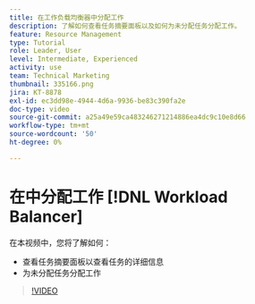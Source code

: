 ```yaml
---
title: 在工作负载均衡器中分配工作
description: 了解如何查看任务摘要面板以及如何为未分配任务分配工作。
feature: Resource Management
type: Tutorial
role: Leader, User
level: Intermediate, Experienced
activity: use
team: Technical Marketing
thumbnail: 335166.png
jira: KT-8878
exl-id: ec3dd98e-4944-4d6a-9936-be83c390fa2e
doc-type: video
source-git-commit: a25a49e59ca483246271214886ea4dc9c10e8d66
workflow-type: tm+mt
source-wordcount: '50'
ht-degree: 0%

---
```


# 在中分配工作 [!DNL Workload Balancer]

在本视频中，您将了解如何：

* 查看任务摘要面板以查看任务的详细信息
* 为未分配任务分配工作


>[!VIDEO](https://video.tv.adobe.com/v/335166/?quality=12&learn=on)
